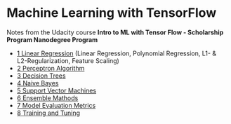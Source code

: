 # Machine Learning with TensorFlow

Notes from the Udacity course **Intro to ML with Tensor Flow - Scholarship Program Nanodegree Program**

* [1 Linear Regression](https://nbviewer.jupyter.org/github/thomd/udacity-ml-with-tensor-flow/blob/main/1-linear-regression.ipynb) (Linear Regression, Polynomial Regression, L1- & L2-Regularization, Feature Scaling)
* [2 Perceptron  Algorithm](https://nbviewer.jupyter.org/github/thomd/udacity-ml-with-tensor-flow/blob/main/2-perceptron-algorithm.ipynb)
* [3 Decision Trees](https://nbviewer.jupyter.org/github/thomd/udacity-ml-with-tensor-flow/blob/main/3-decision-trees.ipynb)
* [4 Naive Bayes](https://nbviewer.jupyter.org/github/thomd/udacity-ml-with-tensor-flow/blob/main/4-naive-bayes.ipynb)
* [5 Support Vector Machines](https://nbviewer.jupyter.org/github/thomd/udacity-ml-with-tensor-flow/blob/main/5-support-vector-machines.ipynb)
* [6 Ensemble Mathods](https://nbviewer.jupyter.org/github/thomd/udacity-ml-with-tensor-flow/blob/main/6-ensemble-methods.ipynb)
* [7 Model Evaluation Metrics](https://nbviewer.jupyter.org/github/thomd/udacity-ml-with-tensor-flow/blob/main/7-model-evaluation-metrics.ipynb)
* [8 Training and Tuning](https://nbviewer.jupyter.org/github/thomd/udacity-ml-with-tensor-flow/blob/main/8-training-and-tuning.ipynb)
